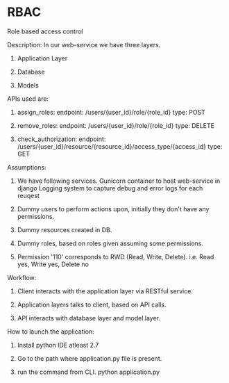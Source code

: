 # RBAC
Role based access control

Description:
In our web-service we have three layers.

1. Application Layer

2. Database

3. Models

APIs used are:

1. assign_roles:
endpoint: /users/{user_id}/role/{role_id}
type: POST

2. remove_roles:
endpoint: /users/{user_id}/role/{role_id}
type: DELETE

3. check_authorization:
endpoint: /users/{user_id}/resource/{resource_id}/access_type/{access_id}
type: GET

Assumptions:

1. We have following services.
	Gunicorn container to host web-service in django
	Logging system to capture debug and error logs for each reuqest
2. Dummy users to perform actions upon, initially they don't have any permissions.

3. Dummy resources created in DB.

4. Dummy roles, based on roles given assuming some permissions.

5. Permission '110' corresponds to RWD (Read, Write, Delete).
	i.e. Read yes, Write yes, Delete no

Workflow:

1. Client interacts with the application layer via RESTful service.

2. Application layers talks to client, based on API calls.

3. API interacts with database layer and model layer.

How to launch the application:

1. Install python IDE atleast 2.7

2. Go to the path where application.py file is present.

3. run the command from CLI.
	python application.py

